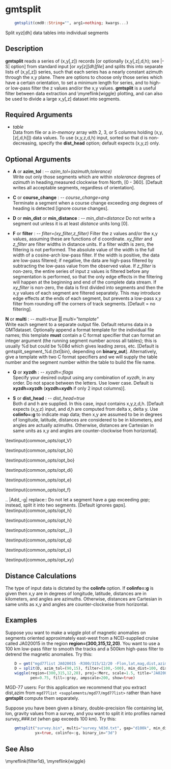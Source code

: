 # gmtsplit

```julia
	gmtsplit(cmd0::String="", arg1=nothing; kwargs...)
```

Split xyz[dh] data tables into individual segments

Description
-----------

**gmtsplit** reads a series of (x,y[,z]) records [or optionally
(x,y[,z],d,h); see |-S| option] from standard input [or *xy[z][dh]file*]
and splits this into separate lists of (x,y[,z]) series, such that each
series has a nearly constant azimuth through the x,y plane. There are
options to choose only those series which have a certain orientation, to
set a minimum length for series, and to high- or low-pass filter the z
values and/or the x,y values. **gmtsplit** is a useful filter between
data extraction and \myreflink{wiggle} plotting, and can also be used to
divide a large x,y[,z] dataset into segments.

Required Arguments
------------------

- *table*\
    Data from file or a *in-memory* array with 2, 3, or 5 columns holding (x,y,[z[,d,h]])
    data values. To use (x,y,z,d,h) input, sorted so that d is
    non-decreasing, specify the **dist_head** option; default expects (x,y,z) only.

Optional Arguments
------------------

- **A** or **azim_tol** : -- *azim_tol=(azimuth,tolerance)*\
    Write out only those segments which are within ±*tolerance* degrees of *azimuth* in
    heading,measured clockwise from North, [0 - 360]. [Default writes all acceptable segments,
    regardless of orientation].

- **C** or **course_change** : -- *course_change=ang*\
    Terminate a segment when a course change exceeding *ang* degrees of heading is detected [ignore course changes].

- **D** or **min_dist** or **min_distance** : -- *min_dist=distance*
    Do not write a segment out unless it is at least *distance* units long [0].

- **F** or **filter** : -- *filter=(xy\_filter,z\_filter)*
    Filter the z values and/or the x,y values, assuming these are functions of d coordinate.
    *xy\_filter* and *z\_filter* are filter widths in distance units. If a filter width is zero,
    the filtering is not performed. The absolute value of the width is the full width of a
    cosine-arch low-pass filter. If the width is positive, the data are low-pass filtered;
    if negative, the data are high-pass filtered by subtracting the low-pass value from the
    observed value. If *z\_filter* is non-zero, the entire series of input z values is filtered
    before any segmentation is performed, so that the only edge effects in the filtering will
    happen at the beginning and end of the complete data stream. If *xy\_filter* is non-zero,
    the data is first divided into segments and then the x,y values of each segment are filtered
    separately. This may introduce edge effects at the ends of each segment, but prevents a
    low-pass x,y filter from rounding off the corners of track segments. [Default = no filtering].

**N** or **multi** : -- *multi=true* **||** *multi="template"*\
    Write each segment to a separate output file. Default returns data in a GMTdataset. Optionally
    append a format template for the individual file names; this template **must** contain a C format
    specifier that can format an integer argument (the running segment number across all tables);
    this is usually %d but could be %08d which gives leading zeros, etc. [Default is gmtsplit\_segment\_%d.{txt\|bin},
    depending on **binary_out**]. Alternatively, give a template with two C format specifiers and we
    will supply the table number and the segment number within the table to build the file name.

- **Q** or **xyzdh** : -- *xyzdh=:flags*\
    Specify your desired output using any combination of *xyzdh*, in any order. Do not space between
    the letters. Use lower case. Default is **xyzdh=xyzdh** (**xyzdh=xydh** if only 2 input columns)].

- **S** or **dist_head** : -- *dist_head=true*\
    Both d and h are supplied. In this case, input contains x,y,z,d,h. [Default expects (x,y,z) input,
    and d,h are computed from delta x, delta y. Use **colinfo=:g** to indicate map data; then x,y are
    assumed to be in degrees of longitude, latitude, distances are considered to be in kilometers,
    and angles are actually azimuths. Otherwise, distances are Cartesian in same units as x,y and
    angles are counter-clockwise from horizontal].

\textinput{common_opts/opt_V}

\textinput{common_opts/opt_bi}

\textinput{common_opts/opt_bo}

\textinput{common_opts/opt_di}

\textinput{common_opts/opt_e}

\textinput{common_opts/opt_f}

.. |Add_-g| replace:: Do not let a segment have a gap exceeding *gap*; instead, split it into two segments. [Default ignores gaps].
\textinput{common_opts/opt_h}

\textinput{common_opts/opt_h}

\textinput{common_opts/opt__i}

\textinput{common_opts/opt_q}

\textinput{common_opts/opt_s}

\textinput{common_opts/opt_xy}

Distance Calculations
---------------------

The type of input data is dictated by the **colinfo** option. If **colinfo=:g** is
given then x,y are in degrees of longitude, latitude, distances are in
kilometers, and angles are azimuths. Otherwise, distances are Cartesian
in same units as x,y and angles are counter-clockwise from horizontal.

Examples
--------

Suppose you want to make a wiggle plot of magnetic anomalies on segments
oriented approximately east-west from a NCEI-supplied cruise called JA020015 in the
region **region=(300,315,12,20)**. You want to use a 100 km low-pass filter to
smooth the tracks and a 500km high-pass filter to detrend the magnetic
anomalies. Try this:

```julia
    D = gmt("mgd77list JA020015 -R300/315/12/20 -Flon,lat,mag,dist,azim");
    D = split(D, azim_tol=(90,15), filter=(100,-500), min_dist=100, disthead=true, colinfo=:g);
    wiggle(region=(300,315,12,20), proj=:Merc, scale=1.5, title="JA020015", track=1,
           pen=0.75, fill=:gray, ampscale=200, show=true)
```

MGD-77 users: For this application we recommend that you extract dist,azim
from `mgd77list <supplements/mgd77/mgd77list>` rather than have
**gmtsplit** compute them separately.

Suppose you have been given a binary, double-precision file containing
lat, lon, gravity values from a survey, and you want to split it into
profiles named *survey_###.txt* (when gap exceeds 100 km). Try this:

```julia
    gmtsplit("survey.bin", multi="survey_%03d.txt", gap="d100k", min_dist=100,
             yx=true, colinfo=:g, binary_in="3d")
```

See Also
--------

\myreflink{filter1d}, \myreflink{wiggle}
